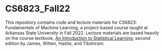 # CS6823_Fall22
 
This repository contains code and lecture materials for CS6823: Fundamentals of Machine Learning, a project-based course taught at Arkansas State University in Fall 2022. Lecture materials are based heavily on the course textbook, [An Introduction to Statistical Learning](https://www.statlearning.com), second edition by James, Witten, Hastie, and Tibshirani.